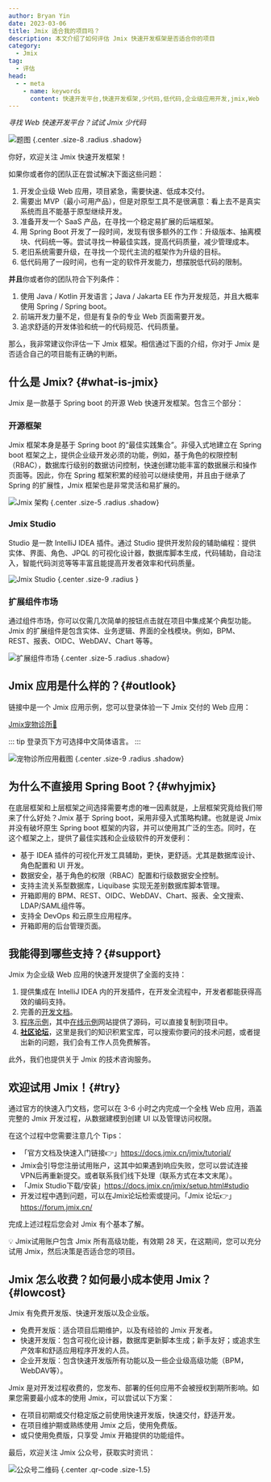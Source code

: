 ```yaml
---
author: Bryan Yin
date: 2023-03-06
title: Jmix 适合我的项目吗？
description: 本文介绍了如何评估 Jmix 快速开发框架是否适合你的项目
category:
  - Jmix
tag:
  - 评估
head:
  - - meta
    - name: keywords
      content: 快速开发平台,快速开发框架,少代码,低代码,企业级应用开发,jmix,Web 快速开发平台,Java 快速开发框架
---
```


_寻找 Web 快速开发平台？试试 Jmix 少代码_

<!-- more -->


![题图](https://cdn.abmcode.com/zh-cn/jmix/_media/evaluate-jmix/evaluate-jmix-cover.png) {.center .size-8 .radius .shadow}

<!-- # 大标题 -->

你好，欢迎关注 Jmix 快速开发框架！

如果你或者你的团队正在尝试解决下面这些问题：
1. 开发企业级 Web 应用，项目紧急，需要快速、低成本交付。
2. 需要出 MVP（最小可用产品），但是对原型工具不是很满意：看上去不是真实系统而且不能基于原型继续开发。
3. 准备开发一个 SaaS 产品，在寻找一个稳定易扩展的后端框架。
4. 用 Spring Boot 开发了一段时间，发现有很多额外的工作：升级版本、抽离模块、代码统一等。尝试寻找一种最佳实践，提高代码质量，减少管理成本。
5. 老旧系统需要升级，在寻找一个现代主流的框架作为升级的目标。
6. 低代码用了一段时间，也有一定的软件开发能力，想摆脱低代码的限制。

**并且**你或者你的团队符合下列条件：
1. 使用 Java / Kotlin 开发语言；Java / Jakarta EE 作为开发规范，并且大概率使用 Spring / Spring boot。
2. 前端开发力量不足，但是有复杂的专业 Web 页面需要开发。
3. 追求舒适的开发体验和统一的代码规范、代码质量。

那么，我非常建议你评估一下 Jmix 框架。相信通过下面的介绍，你对于 Jmix 是否适合自己的项目能有正确的判断。

## 什么是 Jmix? {#what-is-jmix}

Jmix 是一款基于 Spring boot 的开源 Web 快速开发框架。包含三个部分：

### 开源框架

Jmix 框架本身是基于 Spring boot 的“最佳实践集合”。非侵入式地建立在 Spring boot 框架之上，提供企业级开发必须的功能，例如，基于角色的权限控制（RBAC），数据库行级别的数据访问控制，快速创建功能丰富的数据展示和操作页面等。因此，你在 Spring 框架积累的经验可以继续使用，并且由于继承了 Spring 的扩展性，Jmix 框架也是非常灵活和易扩展的。

![Jmix 架构](https://cdn.abmcode.com/zh-cn/jmix/_media/evaluate-jmix/jmix-arch.png) {.center .size-5 .radius .shadow}

### Jmix Studio

Studio 是一款 IntelliJ IDEA 插件。通过 Studio 提供开发阶段的辅助编程：提供实体、界面、角色、JPQL 的可视化设计器，数据库脚本生成，代码辅助，自动注入，智能代码浏览等等丰富且能提高开发者效率和代码质量。

![Jmix Studio](https://cdn.abmcode.com/zh-cn/jmix/_media/jmix-studio1.png) {.center .size-9 .radius }

### 扩展组件市场

通过组件市场，你可以仅需几次简单的按钮点击就在项目中集成某个典型功能。Jmix 的扩展组件是包含实体、业务逻辑、界面的全栈模块。例如，BPM、REST、报表、OIDC、WebDAV、Chart 等等。

![扩展组件市场](https://cdn.abmcode.com/zh-cn/jmix/_media/evaluate-jmix/add-on-marketplace.png) {.center .size-5 .radius .shadow}

## Jmix 应用是什么样的？{#outlook}

链接中是一个 Jmix 应用示例，您可以登录体验一下 Jmix 交付的 Web 应用：

[Jmix宠物诊所🐶](https://demo.jmix.io/petclinic/#login)

::: tip
登录页下方可选择中文简体语言。
:::

![宠物诊所应用截图](https://cdn.abmcode.com/zh-cn/jmix/_media/petclinic.png) {.center .size-9 .radius .shadow}

## 为什么不直接用 Spring Boot？{#whyjmix}

在底层框架和上层框架之间选择需要考虑的唯一因素就是，上层框架究竟给我们带来了什么好处？Jmix 基于 Spring boot，采用非侵入式策略构建。也就是说 Jmix 并没有破坏原生 Spring boot 框架的内容，并可以使用其广泛的生态。同时，在这个框架之上，提供了最佳实践和企业级软件的开发便利：

- 基于 IDEA 插件的可视化开发工具辅助，更快，更舒适。尤其是数据库设计、角色配置和 UI 开发。
- 数据安全，基于角色的权限（RBAC）配置和行级数据安全控制。
- 支持主流关系型数据库，Liquibase 实现无差别数据库脚本管理。
- 开箱即用的 BPM、REST、OIDC、WebDAV、Chart、报表、全文搜索、LDAP/SAML组件等。
- 支持全 DevOps 和云原生应用程序。
- 开箱即用的后台管理页面。

## 我能得到哪些支持？{#support}

Jmix 为企业级 Web 应用的快速开发提供了全面的支持：
1. 提供集成在 IntelliJ IDEA 内的开发插件，在开发全流程中，开发者都能获得高效的编码支持。
2. 完善的[开发文档](https://docs.jmix.cn/jmix/intro.html)。
3. [程序示例](https://www.jmix.cn/learn/live-demo/)，其中[在线示例](https://demo.jmix.io/sampler)网站提供了源码，可以直接复制到项目中。
4. [**社区论坛**](https://forum.jmix.cn/)，这里是我们的知识积累宝库，可以搜索你要问的技术问题，或者提出新的问题，我们会有工作人员免费解答。

此外，我们也提供关于 Jmix 的技术咨询服务。

## 欢迎试用 Jmix！{#try}
通过官方的快速入门文档，您可以在 3-6 小时之内完成一个全栈 Web 应用，涵盖完整的 Jmix 开发过程，从数据建模到创建 UI 以及管理访问权限。

在这个过程中您需要注意几个 Tips：
- 「官方文档及快速入门链接👉」https://docs.jmix.cn/jmix/tutorial/
- Jmix会引导您注册试用账户，这其中如果遇到响应失败，您可以尝试连接VPN后再重新提交。或者联系我们线下处理（联系方式在本文末尾）。
- 「Jmix Studio下载/安装」https://docs.jmix.cn/jmix/setup.html#studio
- 开发过程中遇到问题，可以在Jmix论坛检索或提问。「Jmix 论坛👉」https://forum.jmix.cn/
 
完成上述过程后您会对 Jmix 有个基本了解。

💡 Jmix试用账户包含 Jmix 所有高级功能，有效期 28 天，在这期间，您可以充分试用 Jmix，然后决策是否适合您的项目。
 
## Jmix 怎么收费？如何最小成本使用 Jmix？{#lowcost}
Jmix 有免费开发版、快速开发版以及企业版。

- 免费开发版：适合项目后期维护，以及有经验的 Jmix 开发者。
- 快速开发版：包含可视化设计器，数据库更新脚本生成；新手友好；或追求生产效率和舒适应用程序开发的人员。
- 企业开发版：包含快速开发版所有功能以及一些企业级高级功能（BPM，WebDAV等）。
 
Jmix 是对开发过程收费的，您发布、部署的任何应用不会被授权到期所影响。如果您需要最小成本的使用 Jmix，可以尝试以下方案：
- 在项目初期或交付稳定版之前使用快速开发版，快速交付，舒适开发。
- 在项目维护期或熟练使用 Jmix 之后，使用免费版。
- 或只使用免费版，只享受 Jmix 开箱提供的功能组件。

最后，欢迎关注 Jmix 公众号，获取实时资讯：

![公众号二维码](https://cdn.abmcode.com/_media/jmix_qr_code.jpg) {.center .qr-code .size-1.5}

